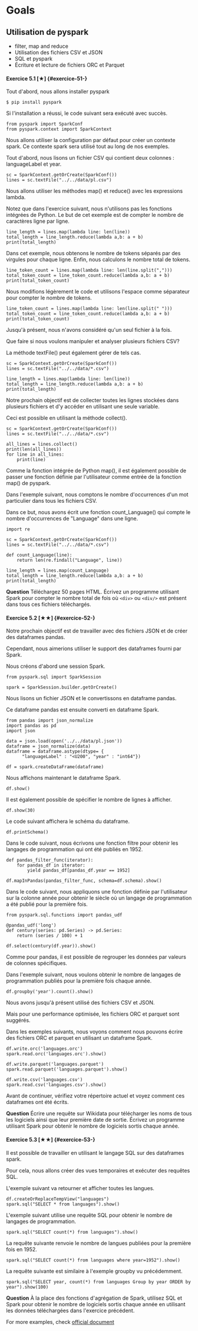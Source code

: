 
# Goals

## Utilisation de pyspark

-   filter, map and reduce
-   Utilisation des fichiers CSV et JSON
-   SQL et pyspark
-   Écriture et lecture de fichiers ORC et Parquet



#### Exercice 5.1 \[★\] {#exercice-51-}

Tout d\'abord, nous allons installer pyspark

`$ pip install pyspark`



Si l\'installation a réussi, le code suivant sera exécuté avec succès.



``` {.python}
from pyspark import SparkConf
from pyspark.context import SparkContext
```



Nous allons utiliser la configuration par défaut pour créer un contexte
spark. Ce contexte spark sera utilisé tout au long de nos exemples.

Tout d\'abord, nous lisons un fichier CSV qui contient deux colonnes :
languageLabel et year.



``` {.python}
sc = SparkContext.getOrCreate(SparkConf())
lines = sc.textFile("../../data/pl.csv")
```



Nous allons utiliser les méthodes map() et reduce() avec les expressions
lambda.

Notez que dans l\'exercice suivant, nous n\'utilisons pas les fonctions
intégrées de Python. Le but de cet exemple est de compter le nombre de
caractères ligne par ligne.



``` {.python}
line_length = lines.map(lambda line: len(line))
total_length = line_length.reduce(lambda a,b: a + b)
print(total_length)
```



Dans cet exemple, nous obtenons le nombre de tokens séparés par des
virgules pour chaque ligne. Enfin, nous calculons le nombre total de
tokens.



``` {.python}
line_token_count = lines.map(lambda line: len(line.split(",")))
total_token_count = line_token_count.reduce(lambda a,b: a + b)
print(total_token_count)
```



Nous modifions légèrement le code et utilisons l\'espace comme
séparateur pour compter le nombre de tokens.



``` {.python}
line_token_count = lines.map(lambda line: len(line.split(" ")))
total_token_count = line_token_count.reduce(lambda a,b: a + b)
print(total_token_count)
```



Jusqu\'à présent, nous n\'avons considéré qu\'un seul fichier à la fois.

Que faire si nous voulons manipuler et analyser plusieurs fichiers CSV?

La méthode textFile() peut également gérer de tels cas.



``` {.python}
sc = SparkContext.getOrCreate(SparkConf())
lines = sc.textFile("../../data/*.csv")

line_length = lines.map(lambda line: len(line))
total_length = line_length.reduce(lambda a,b: a + b)
print(total_length)
```



Notre prochain objectif est de collecter toutes les lignes stockées dans
plusieurs fichiers et d\'y accéder en utilisant une seule variable.

Ceci est possible en utilisant la méthode collect().



``` {.python}
sc = SparkContext.getOrCreate(SparkConf())
lines = sc.textFile("../../data/*.csv")

all_lines = lines.collect()
print(len(all_lines))
for line in all_lines:
    print(line)
```



Comme la fonction intégrée de Python map(), il est également possible de
passer une fonction définie par l\'utilisateur comme entrée de la
fonction map() de pyspark.

Dans l\'exemple suivant, nous comptons le nombre d\'occurrences d\'un
mot particulier dans tous les fichiers CSV.

Dans ce but, nous avons écrit une fonction count_Language() qui compte
le nombre d\'occurrences de \"Language\" dans une ligne.



``` {.python}
import re

sc = SparkContext.getOrCreate(SparkConf())
lines = sc.textFile("../../data/*.csv")

def count_Language(line):
    return len(re.findall("Language", line))

line_length = lines.map(count_Language)
total_length = line_length.reduce(lambda a,b: a + b)
print(total_length)
```



**Question** Téléchargez 50 pages HTML. Écrivez un programme utilisant
Spark pour compter le nombre total de fois où `<div>` ou `<div/>` est
présent dans tous ces fichiers téléchargés.



#### Exercice 5.2 \[★★\] {#exercice-52-}

Notre prochain objectif est de travailler avec des fichiers JSON et de
créer des dataframes pandas.

Cependant, nous aimerions utiliser le support des dataframes fourni par
Spark.

Nous créons d\'abord une session Spark.



``` {.python}
from pyspark.sql import SparkSession

spark = SparkSession.builder.getOrCreate()
```



Nous lisons un fichier JSON et le convertissons en dataframe pandas.

Ce dataframe pandas est ensuite converti en dataframe Spark.



``` {.python}
from pandas import json_normalize
import pandas as pd
import json

data = json.load(open('../../data/pl.json'))
dataframe = json_normalize(data)
dataframe = dataframe.astype(dtype= {
      "languageLabel" : "<U200", "year" : "int64"})

df = spark.createDataFrame(dataframe)
```



Nous affichons maintenant le dataframe Spark.



``` {.python}
df.show()
```



Il est également possible de spécifier le nombre de lignes à afficher.



``` {.python}
df.show(30)
```



Le code suivant affichera le schéma du dataframe.



``` {.python}
df.printSchema()
```



Dans le code suivant, nous écrivons une fonction filtre pour obtenir les
langages de programmation qui ont été publiés en 1952.



``` {.python}
def pandas_filter_func(iterator):
    for pandas_df in iterator:
        yield pandas_df[pandas_df.year == 1952]

df.mapInPandas(pandas_filter_func, schema=df.schema).show()
```



Dans le code suivant, nous appliquons une fonction définie par
l\'utilisateur sur la colonne année pour obtenir le siècle où un langage
de programmation a été publié pour la première fois.



``` {.python}
from pyspark.sql.functions import pandas_udf

@pandas_udf('long')
def century(series: pd.Series) -> pd.Series:
    return (series / 100) + 1

df.select(century(df.year)).show()
```



Comme pour pandas, il est possible de regrouper les données par valeurs
de colonnes spécifiques.

Dans l\'exemple suivant, nous voulons obtenir le nombre de langages de
programmation publiés pour la première fois chaque année.



``` {.python}
df.groupby('year').count().show()
```



Nous avons jusqu\'à présent utilisé des fichiers CSV et JSON.

Mais pour une performance optimisée, les fichiers ORC et parquet sont
suggérés.

Dans les exemples suivants, nous voyons comment nous pouvons écrire des
fichiers ORC et parquet en utilisant un dataframe Spark.



``` {.python}
df.write.orc('languages.orc')
spark.read.orc('languages.orc').show()
```



``` {.python}
df.write.parquet('languages.parquet')
spark.read.parquet('languages.parquet').show()
```



``` {.python}
df.write.csv('languages.csv')
spark.read.csv('languages.csv').show()
```



Avant de continuer, vérifiez votre répertoire actuel et voyez comment
ces dataframes ont été écrits.



**Question** Écrire une requête sur Wikidata pour télécharger les noms
de tous les logiciels ainsi que leur première date de sortie. Écrivez un
programme utilisant Spark pour obtenir le nombre de logiciels sortis
chaque année.



#### Exercice 5.3 \[★★\] {#exercice-53-}

Il est possible de travailler en utilisant le langage SQL sur des
dataframes spark.

Pour cela, nous allons créer des vues temporaires et exécuter des
requêtes SQL.

L\'exemple suivant va retourner et afficher toutes les langues.



``` {.python}
df.createOrReplaceTempView("languages")
spark.sql("SELECT * from languages").show()
```



L\'exemple suivant utilise une requête SQL pour obtenir le nombre de
langages de programmation.



``` {.python}
spark.sql("SELECT count(*) from languages").show()
```



La requête suivante renvoie le nombre de langues publiées pour la
première fois en 1952.



``` {.python}
spark.sql("SELECT count(*) from languages where year=1952").show()
```



La requête suivante est similaire à l\'exemple groupby vu précédemment.



``` {.python}
spark.sql("SELECT year, count(*) from languages Group by year ORDER by year").show(100)
```



**Question** À la place des fonctions d\'agrégation de Spark, utilisez
SQL et Spark pour obtenir le nombre de logiciels sortis chaque année en
utilisant les données téléchargées dans l\'exercice précédent.



For more examples, check [official
document](https://spark.apache.org/docs/latest/api/python/getting_started/quickstart.html)

